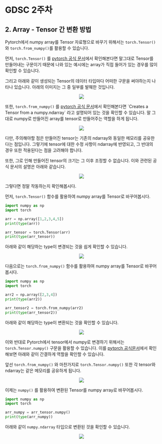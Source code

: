 # GDSC 2주차

## 2. Array - Tensor 간 변환 방법

Pytorch에서 numpy array를 Tensor 자료형으로 바꾸기 위해서는 `torch.Tensor()`와 `torch.from_numpy()`를 활용할 수 있습니다.

먼저, `torch.Tensor()` 를 [pytorch 공식 문서](https://pytorch.org/docs/stable/tensors.html)에서 확인해본다면 말그대로 Tensor를 만들어내는 구문이기 때문에 나와 있는 예시에는 array가 직접 들어가 있는 경우를 많이 확인할 수 있습니다.

그리고 아래와 같이 생성되는 Tensor의 데이터 타입마다 어떠한 구문을 써야하는지 나타나 있습니다. 아래의 이미지는 그 중 일부를 발췌한 것입니다.

<div align = "center"> <img src = "https://drive.google.com/uc?id=14E34d4n2UhkkVNlCL0EanexuC8gS_hyL" /> </div>



또한, `torch.from_numpy()` 를 [pytorch 공식 문서]("https://pytorch.org/docs/stable/generated/torch.from_numpy.html")에서 확인해본다면 `Creates a Tensor from a numpy.ndarray` 라고 설명되어 있는 것을 확인할 수 있습니다. 말 그대로 numpy로 만들어진 array를 tensor로 만들어주는 역할을 하게 됩니다.

<div align = "center"> <img src="https://drive.google.com/uc?id=1DGSJhwGKGAkVUm478YmIRP25nhycTbHj" /> </div>

다만, 주의해야할 점은 만들어진 tensor는 기존의 ndarray와 동일한 메모리를 공유한다는 점입니다. 그렇기에 tensor에 대한 수정 사항이 ndarray에 반영되고, 그 반대의 경우 또한 적용된다는 점을 고려해야 합니다. 

또한, 그로 인해 만들어진 tensor의 크기는 그 이후 조정할 수 없습니다. 이와 관련된 공식 문서의 설명은 아래와 같습니다. 

<div align = "center"> <img src="https://drive.google.com/uc?id=1VfaE2osqXmezYhioaXN2kLW8VzBCjk4u" /> </div>

그렇다면 정말 작동하는지 확인해봅시다.

먼저, `torch.Tensor()` 함수를 활용하여 numpy array를 Tensor로 바꾸어봅시다.

```python
import numpy as np
import torch

arr = np.array([1,2,3,4,5])
print(type(arr))

arr_tensor = torch.Tensor(arr)
print(type(arr_tensor))
```

아래와 같이 해당하는 type이 변경되는 것을 쉽게 확인할 수 있습니다.

<div align=center> <img src="https://drive.google.com/uc?id=1Wk4zEELWdLsoaOuf-ruHm1Q-V7-I0HEo" /> </div>



다음으로는 `torch.from_numpy()` 함수를 활용하여 numpy array를 Tensor로 바꾸어봅시다.

```python
import numpy as np
import torch

arr2 = np.array([2,3,4])
print(type(arr2))

arr_tensor2 = torch.from_numpy(arr2)
print(type(arr_tensor2))
```

아래와 같이 해당하는 type이 변환되는 것을 확인할 수 있습니다.

<div align=center><img src="https://drive.google.com/uc?id=1Wk4zEELWdLsoaOuf-ruHm1Q-V7-I0HEo" /></div>



이와 반대로 Pytorch에서 tensor에서 numpy로 변경하기 위해서는 `torch.Tensor.numpy()` 구문을 활용할 수 있습니다. 이를 [pytorch 공식문서](https://pytorch.org/docs/stable/generated/torch.Tensor.numpy.html)에서 확인해보면 아래와 같이 간결하게 역할을 확인할 수 있습니다. 

앞선 `torch.from_numpy()` 와 마찬가지로 `torch.Tensor.numpy()` 또한 각 tensor와 ndarray는 같은 메모리를 공유하게 됩니다. 

<div align = "center"> <img src="https://drive.google.com/uc?id=1OGc3E3BBM3DjMMeanVGkkiEGV0v0BgKB" /> </div>

이제는 `numpy()` 를 활용하여 변환된 Tensor를 numpy array로 바꾸어봅시다.

```python
import numpy as np
import torch

arr_numpy = arr_tensor.numpy()
print(type(arr_numpy))
```

아래와 같이 `numpy.ndarray` 타입으로 변환된 것을 확인할 수 있습니다.

<div align=center><img src="https://drive.google.com/uc?id=1p-YqWDZnsikTgAA67YuSpayk6Ko2Qtvo" /></div>
